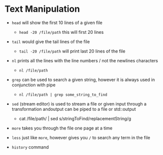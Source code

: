# Text Manipulation

- `head` will show the first 10 lines of a given file
    - `head -20 /file/path` this will first 20 lines

- `tail` would give the tail lines of the file
    - `tail -20 /file/path` will print last 20 lines of the file

- `nl` prints all the lines with the line numbers / not the newlines characters
    - `nl /file/path`

- `grep` can be used to search a given string, however it is always used in conjunction with pipe 
    - `nl /file/path | grep some_string_to_find`
- `sed` (stream editor) is used to stream a file or given input through a transformation andoutput can be piped to a file or std::output
    - cat /file/path/ | sed s/stringToFind/replacementString/g

- `more` takes you through the file one page at a time 
- `less` just like `more`, however gives you `/` to search any term in the file
- `history` command




































